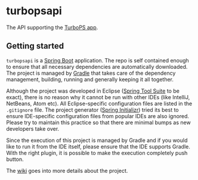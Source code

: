# turbopsapi
The API supporting the [TurboPS app](https://github.com/boundlessgeo/TurboPS).

## Getting started
`turbopsapi` is a [Spring Boot](https://projects.spring.io/spring-boot/) application. The repo is self contained enough to ensure that all necessary dependencies are automatically downloaded. The project is managed by [Gradle](https://gradle.org/) that takes care of the dependency management, building, running and generally keeping it all together.

Although the project was developed in Eclipse ([Spring Tool Suite](https://spring.io/tools) to be exact), there is no reason why it cannot be run with other IDEs (like IntelliJ, NetBeans, Atom etc). All Eclipse-specific configuration files are listed in the `.gitignore` file. The project generator ([Spring Initializr](https://start.spring.io/)) tried its best to ensure IDE-specific configuration files from popular IDEs are also ignored. Please try to maintain this practice so that there are minimal bumps as new developers take over.

Since the execution of this project is managed by Gradle and if you would like to run it from the IDE itself, please ensure that the IDE supports Gradle. With the right plugin, it is possible to make the execution completely push button.

The [wiki](https://github.com/boundlessgeo/turbopsapi/wiki) goes into more details about the project.
